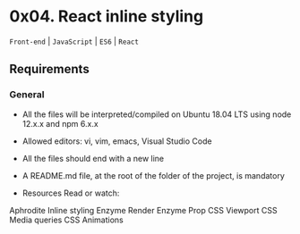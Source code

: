 # 0x04. React inline styling
```Front-end``` | ```JavaScript``` | ```ES6``` | ```React```
## Requirements
### General
* All the files will be interpreted/compiled on Ubuntu 18.04 LTS using node 12.x.x and npm 6.x.x
* Allowed editors: vi, vim, emacs, Visual Studio Code
* All the files should end with a new line
* A README.md file, at the root of the folder of the project, is mandatory

* Resources
Read or watch:

Aphrodite
Inline styling
Enzyme Render
Enzyme Prop
CSS Viewport
CSS Media queries
CSS Animations
